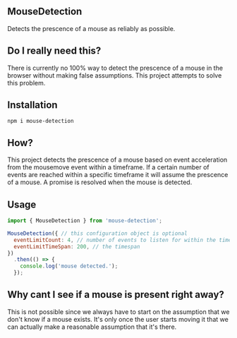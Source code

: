 MouseDetection
--------------------------
Detects the prescence of a mouse as reliably as possible.

Do I really need this?
--------------------------
There is currently no 100% way to detect the prescence of a mouse in the browser without making false assumptions. This project attempts to solve this problem.

Installation
--------------------------
```shell
npm i mouse-detection
```

How?
--------------------------
This project detects the prescence of a mouse based on event acceleration from the mousemove event within a timeframe. If a certain number of events are reached within a specific timeframe it will assume the prescence of a mouse. A promise is resolved when the mouse is detected.

Usage
--------------------------
```js
import { MouseDetection } from 'mouse-detection';

MouseDetection({ // this configuration object is optional
  eventLimitCount: 4, // number of events to listen for within the timespan
  eventLimitTimeSpan: 200, // the timespan
})
  .then(() => {
    console.log('mouse detected.');
  });
```


Why cant I see if a mouse is present right away?
--------------------------
This is not possible since we always have to start on the assumption that we don't know if a mouse exists. It's only once the user starts moving it that we can actually make a reasonable assumption that it's there.
